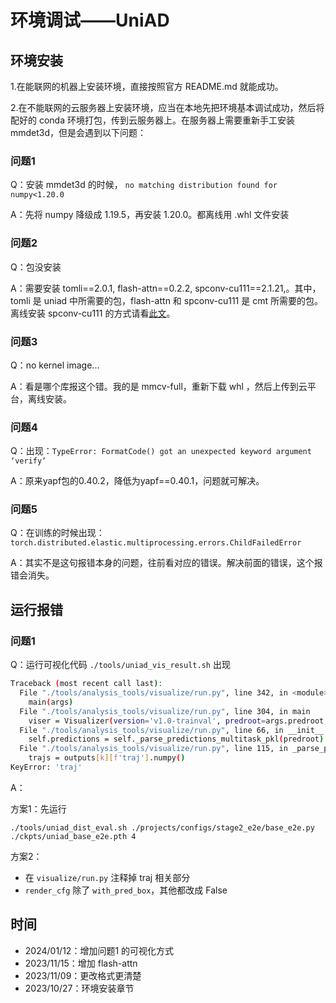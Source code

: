 # 环境调试——UniAD

## 环境安装

1.在能联网的机器上安装环境，直接按照官方 README.md 就能成功。

2.在不能联网的云服务器上安装环境，应当在本地先把环境基本调试成功，然后将配好的 conda 环境打包，传到云服务器上。在服务器上需要重新手工安装 mmdet3d，但是会遇到以下问题：

### 问题1

Q：安装 mmdet3d 的时候， `no matching distribution found for numpy<1.20.0`

A：先将 numpy 降级成 1.19.5，再安装 1.20.0。都离线用 .whl 文件安装

### 问题2

Q：包没安装

A：需要安装 tomli==2.0.1, flash-attn==0.2.2, spconv-cu111==2.1.21,。其中，tomli 是 uniad 中所需要的包，flash-attn 和 spconv-cu111 是 cmt 所需要的包。离线安装 spconv-cu111 的方式请看[此文](../../2023_11/pkg_install_offline/pkg_install_offline.md)。

### 问题3

Q：no kernel image...

A：看是哪个库报这个错。我的是 mmcv-full，重新下载 whl ，然后上传到云平台，离线安装。

### 问题4

Q：出现：`TypeError: FormatCode() got an unexpected keyword argument ‘verify‘`

A：原来yapf包的0.40.2，降低为yapf==0.40.1，问题就可解决。

### 问题5

Q：在训练的时候出现： `torch.distributed.elastic.multiprocessing.errors.ChildFailedError`

A：其实不是这句报错本身的问题，往前看对应的错误。解决前面的错误，这个报错会消失。

## 运行报错

### 问题1

Q：运行可视化代码 `./tools/uniad_vis_result.sh` 出现

```bash
Traceback (most recent call last):
  File "./tools/analysis_tools/visualize/run.py", line 342, in <module>
    main(args)
  File "./tools/analysis_tools/visualize/run.py", line 304, in main
    viser = Visualizer(version='v1.0-trainval', predroot=args.predroot, dataroot='data/nuscenes', **render_cfg)
  File "./tools/analysis_tools/visualize/run.py", line 66, in __init__
    self.predictions = self._parse_predictions_multitask_pkl(predroot)
  File "./tools/analysis_tools/visualize/run.py", line 115, in _parse_predictions_multitask_pkl
    trajs = outputs[k][f'traj'].numpy()
KeyError: 'traj'
```

A：

方案1：先运行

```
./tools/uniad_dist_eval.sh ./projects/configs/stage2_e2e/base_e2e.py ./ckpts/uniad_base_e2e.pth 4
```

方案2：

* 在 `visualize/run.py` 注释掉 traj 相关部分
* `render_cfg` 除了 `with_pred_box`，其他都改成 False

## 时间

* 2024/01/12：增加问题1 的可视化方式
* 2023/11/15：增加 flash-attn
* 2023/11/09：更改格式更清楚
* 2023/10/27：环境安装章节
